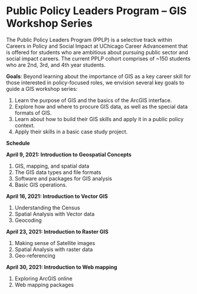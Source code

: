 # Public Policy Leaders Program – GIS Workshop Series

The Public Policy Leaders Program (PPLP) is a selective track within Careers in Policy and Social Impact at UChicago Career Advancement that is offered for students who are ambitious about pursuing public sector and social impact careers. The current PPLP cohort comprises of ~150 students who are 2nd, 3rd, and 4th year students. 

**Goals**: Beyond learning about the importance of GIS as a key career skill for those interested in policy-focused roles, we envision several key goals to guide a GIS workshop series: 

1. Learn the purpose of GIS and the basics of the ArcGIS interface. 
2. Explore how and where to procure GIS data, as well as the special data formats of GIS. 
3. Learn about how to build their GIS skills and apply it in a public policy context. 
4. Apply their skills in a basic case study project. 

**Schedule**

**April 9, 2021: Introduction to Geospatial Concepts**

1. GIS, mapping, and spatial data
2. The GIS data types and file formats
3. Software and packages for GIS analysis
4. Basic GIS operations.

**April 16, 2021: Introduction to Vector GIS**

1. Understanding the Census
2. Spatial Analysis with Vector data
3. Geocoding

**April 23, 2021: Introduction to Raster GIS**

1. Making sense of Satellite images
2. Spatial Analysis with raster data
3. Geo-referencing

**April 30, 2021: Introduction to Web mapping**

1. Exploring ArcGIS online
2. Web mapping packages